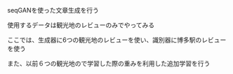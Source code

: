 seqGANを使った文章生成を行う

使用するデータは観光地のレビューのみでやってみる

ここでは、生成器に6つの観光地のレビューを使い、識別器に博多駅のレビューを使う

また、以前６つの観光地ので学習した際の重みを利用した追加学習を行う
